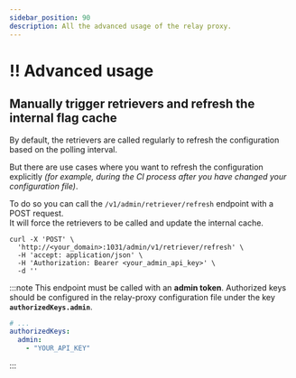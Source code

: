```yaml
---
sidebar_position: 90
description: All the advanced usage of the relay proxy.
---
```

# ‼️ Advanced usage

## Manually trigger retrievers and refresh the internal flag cache
By default, the retrievers are called regularly to refresh the configuration based on the polling interval.

But there are use cases where you want to refresh the configuration explicitly _(for example, during the CI process
after you have changed your configuration file)_.

To do so you can call the `/v1/admin/retriever/refresh` endpoint with a POST request.  
It will force the retrievers to be called and update the internal cache.

```shell
curl -X 'POST' \
  'http://<your_domain>:1031/admin/v1/retriever/refresh' \
  -H 'accept: application/json' \
  -H 'Authorization: Bearer <your_admin_api_key>' \
  -d ''
```

:::note
This endpoint must be called with an **admin token**.
Authorized keys should be configured in the relay-proxy configuration file under the key **`authorizedKeys.admin`**.

```yaml title="goff-proxy.yaml"
# ...
authorizedKeys:
  admin:
    - "YOUR_API_KEY"
```
:::

